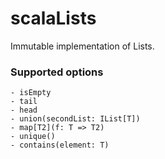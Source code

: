 # scalaLists

Immutable implementation of Lists.

### Supported options 

    - isEmpty
    - tail
    - head
    - union(secondList: IList[T])
    - map[T2](f: T => T2)
    - unique()
    - contains(element: T)